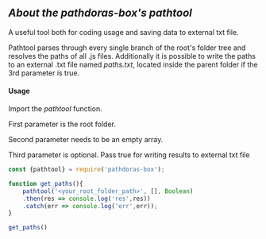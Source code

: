## ***About the pathdoras-box's pathtool***
A useful tool both for coding usage and saving data to external txt file. 

Pathtool parses through every single branch of the root's folder tree and resolves the paths of all .js files. Additionally it is possible to write the paths to an external .txt file named *paths.txt*, located inside the parent folder if the 3rd parameter is true.  


#### Usage
Import the *pathtool* function.

First parameter is the root folder.

Second parameter needs to be an empty array.

Third parameter is optional. Pass true for writing results to external txt file

```Javascript
const {pathtool} = require('pathdoras-box');

function get_paths(){
    pathtool('<your_root_folder_path>', [], Boolean)
    .then(res => console.log('res',res))
    .catch(err => console.log('err',err));
}

get_paths()
```